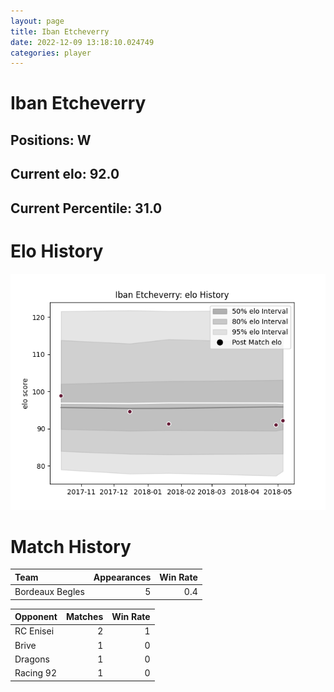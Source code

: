 ```yaml
---  
layout: page  
title: Iban Etcheverry  
date: 2022-12-09 13:18:10.024749  
categories: player  
---
```

# Iban Etcheverry

## Positions: W

## Current elo: 92.0

## Current Percentile: 31.0

# Elo History


![elo history](history_IbanEtcheverry.png)
# Match History


| Team            |   Appearances |   Win Rate |
|:----------------|--------------:|-----------:|
| Bordeaux Begles |             5 |        0.4 |

| Opponent   |   Matches |   Win Rate |
|:-----------|----------:|-----------:|
| RC Enisei  |         2 |          1 |
| Brive      |         1 |          0 |
| Dragons    |         1 |          0 |
| Racing 92  |         1 |          0 |